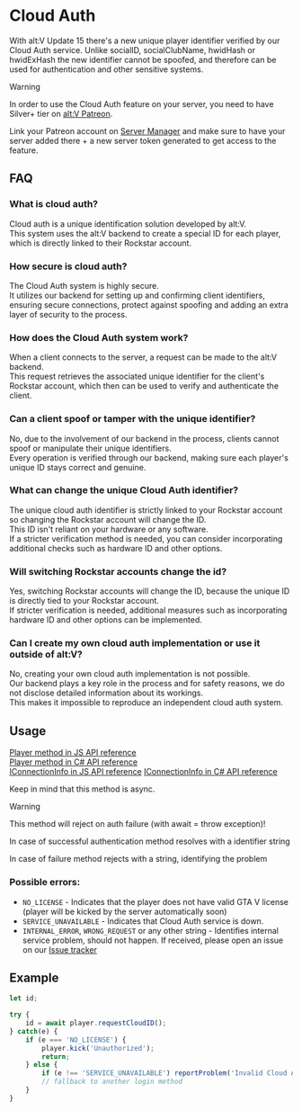 # Cloud Auth

With alt:V Update 15 there's a new unique player identifier verified by our Cloud Auth service. Unlike socialID, socialClubName, hwidHash or hwidExHash the new identifier cannot be spoofed, and therefore can be used for authentication and other sensitive systems.

> [!WARNING]
> In order to use the Cloud Auth feature on your server, you need to have Silver+ tier on [alt:V Patreon](https://go.altv.mp/patreon).
> 
> Link your Patreon account on [Server Manager](https://my.alt-mp.com/) and make sure to have your server added there + a new server token generated to get access to the feature.

## FAQ

### What is cloud auth?
Cloud auth is a unique identification solution developed by alt:V.\
This system uses the alt:V backend to create a special ID for each player, which is directly linked to their Rockstar account.

### How secure is cloud auth?
The Cloud Auth system is highly secure.\
It utilizes our backend for setting up and confirming client identifiers, ensuring secure connections, protect against spoofing and adding an extra layer of security to the process.

### How does the Cloud Auth system work?
When a client connects to the server, a request can be made to the alt:V backend.\
This request retrieves the associated unique identifier for the client's Rockstar account, which then can be used to verify and authenticate the client.

### Can a client spoof or tamper with the unique identifier?
No, due to the involvement of our backend in the process, clients cannot spoof or manipulate their unique identifiers.\
Every operation is verified through our backend, making sure each player's unique ID stays correct and genuine.

### What can change the unique Cloud Auth identifier?
The unique cloud auth identifier is strictly linked to your Rockstar account so changing the Rockstar account will change the ID.\
This ID isn't reliant on your hardware or any software.\
If a stricter verification method is needed, you can consider incorporating additional checks such as hardware ID and other options.

### Will switching Rockstar accounts change the id?
Yes, switching Rockstar accounts will change the ID, because the unique ID is directly tied to your Rockstar account.\
If stricter verification is needed, additional measures such as incorporating hardware ID and other options can be implemented.

### Can I create my own cloud auth implementation or use it outside of alt:V?
No, creating your own cloud auth implementation is not possible.\
Our backend plays a key role in the process and for safety reasons, we do not disclose detailed information about its workings.\
This makes it impossible to reproduce an independent cloud auth system.

## Usage

[Player method in JS API reference](https://docs.altv.mp/js/api/alt-server.Player.html#_altmp_altv_types_alt_server_Player_requestCloudID) <br>
[Player method in C# API reference](https://docs.altv.mp/cs/api/AltV.Net.Elements.Entities.ConnectionInfo.html#AltV_Net_Elements_Entities_ConnectionInfo_RequestCloudId) <br>
[IConnectionInfo in JS API reference](https://docs.altv.mp/js/api/alt-server.IConnectionInfo.html#_altmp_altv_types_alt_server_IConnectionInfo_requestCloudID)
[IConnectionInfo in C# API reference](https://docs.altv.mp/cs/api/AltV.Net.Elements.Entities.IConnectionInfo.html#AltV_Net_Elements_Entities_IConnectionInfo_RequestCloudId)

Keep in mind that this method is async.

> [!WARNING]
> This method will reject on auth failure (with await = throw exception)!

In case of successful authentication method resolves with a identifier string

In case of failure method rejects with a string, identifying the problem

### Possible errors:

- `NO_LICENSE` - Indicates that the player does not have valid GTA V license (player will be kicked by the server automatically soon)
- `SERVICE_UNAVAILABLE` - Indicates that Cloud Auth service is down.
- `INTERNAL_ERROR`, `WRONG_REQUEST` or any other string - Identifies internal service problem, should not happen. If received, please open an issue on our [Issue tracker](https://github.com/altmp/altv-issues/issues)

## Example

```js
let id;

try {
    id = await player.requestCloudID();
} catch(e) {
    if (e === 'NO_LICENSE') {
        player.kick('Unauthorized');
        return;
    } else {
        if (e !== 'SERVICE_UNAVAILABLE') reportProblem('Invalid Cloud Auth response: ' + e);
        // fallback to another login method
    }
}
```